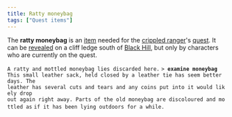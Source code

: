 ```yaml
---
title: Ratty moneybag
tags: ["Quest items"]
---
```

The **ratty moneybag** is an [item](item "wikilink") needed for the
[crippled ranger](Tower_Hills_Ranger_Guild "wikilink")'s
[quest](Quest#Lost_and_Found "wikilink"). It can be
[revealed](reveal "wikilink") on a cliff ledge south of [Black
Hill](Black_Hill "wikilink"), but only by characters who are currently
on the quest.

`A ratty and mottled moneybag lies discarded here.`
`> `**`examine moneybag`**
`This small leather sack, held closed by a leather tie has seem better days. The`
`leather has several cuts and tears and any coins put into it would likely drop`
`out again right away. Parts of the old moneybag are discoloured and mottled as`
`if it has been lying outdoors for a while.`
